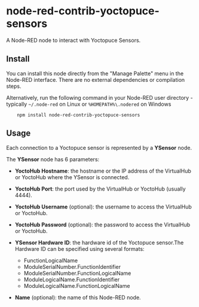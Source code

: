 node-red-contrib-yoctopuce-sensors
==================================
A Node-RED node to interact with Yoctopuce Sensors.

Install
-----------

You can install this node directly from the "Manage Palette" menu in the Node-RED interface. There are no external 
dependencies or compilation steps.

Alternatively, run the following command in your Node-RED user directory - typically `~/.node-red` on Linux 
or `%HOMEPATH%\.nodered` on Windows

        npm install node-red-contrib-yoctopuce-sensors

Usage
-----------

Each connection to a Yoctopuce sensor is represented by a **YSensor** node. 

The **YSensor** node has 6 parameters:

* **YoctoHub Hostname**: the hostname or the IP address of the VirtualHub or YoctoHub where the YSensor is connected.
* **YoctoHub Port**: the port used by the VirtualHub or YoctoHub (usually 4444).
* **YoctoHub Username** (optional): the username to access the VirtualHub or YoctoHub.
* **YoctoHub Password** (optional): the password to access the VirtualHub or YoctoHub.
* **YSensor Hardware ID**: the hardware id of the Yoctopuce sensor.The Hardware ID can be specified using several formats:        
    * FunctionLogicalName
    * ModuleSerialNumber.FunctionIdentifier
    * ModuleSerialNumber.FunctionLogicalName
    * ModuleLogicalName.FunctionIdentifier
    * ModuleLogicalName.FunctionLogicalName

* **Name** (optional): the name of this Node-RED node.

